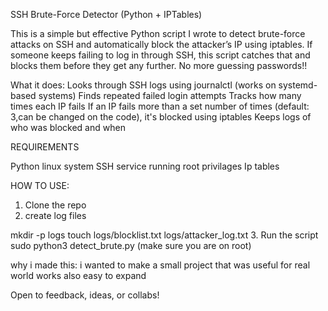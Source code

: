 SSH Brute-Force Detector (Python + IPTables)

This is a simple but effective Python script I wrote to detect brute-force attacks on SSH and automatically block the attacker’s IP using iptables.
If someone keeps failing to log in through SSH, this script catches that and blocks them before they get any further. No more guessing passwords!!

What it does:
Looks through SSH logs using journalctl (works on systemd-based systems)
Finds repeated failed login attempts
Tracks how many times each IP fails
If an IP fails more than a set number of times (default: 3,can be changed on the code), it's blocked using iptables
Keeps logs of who was blocked and when


REQUIREMENTS

Python
linux system
SSH service running
root privilages 
Ip tables


HOW TO USE:

1. Clone the repo
2. create log files
   
  mkdir -p logs
  touch logs/blocklist.txt logs/attacker_log.txt
3. Run the script
sudo python3 detect_brute.py
(make sure you are on root)

why i made this:
i wanted to make a small project that was useful for real world works
also easy to expand

Open to feedback, ideas, or collabs!

